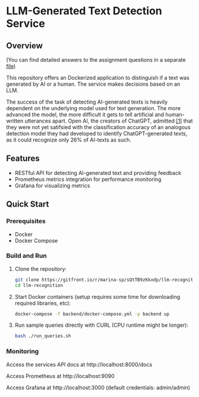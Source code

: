 # LLM-Generated Text Detection Service

## Overview
(You can find detailed answers to the assignment questions in a separate [file](backend/README.md))


This repository offers an Dockerized application to distinguish if a text was generated by AI or a human.
The service makes decisions based on an LLM.

The success of the task of detecting AI-generated texts is heavily dependent on the underlying model used for text generation. 
The more advanced the model, the more difficult it gets to tell artificial and human-written utterances apart. 
Open AI, the creators of ChatGPT, admitted [\[1\]](https://openai.com/blog/new-ai-classifier-for-indicating-ai-written-text) that they were not yet satifsied with the classification accuracy of an analogous detection model they had developed to identify ChatGPT-generated texts, as it could recognize only 26% of AI-texts as such.


## Features

- RESTful API for detecting AI-generated text and providing feedback
- Prometheus metrics integration for performance monitoring
- Grafana for visualizing metrics

## Quick Start

### Prerequisites

- Docker
- Docker Compose

### Build and Run

1. Clone the repository:

   ```bash
   git clone https://gitfront.io/r/marina-sp/sQtTB9zKkxdp/llm-recognition.git
   cd llm-recognition

2. Start Docker containers (setup requires some time for downloading required libraries, etc):

    ```bash
   docker-compose -f backend/docker-compose.yml -p backend up  
   
3. Run sample queries directly with CURL (CPU runtime might be longer):

    ```bash
   bash ./run_queries.sh 

### Monitoring

Access the services API docs at http://localhost:8000/docs

Access Prometheus at http://localhost:9090

Access Grafana at http://localhost:3000 (default credentials: admin/admin)

